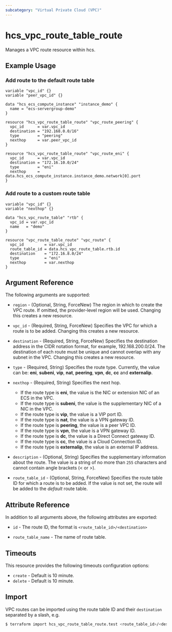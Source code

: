 ```yaml
---
subcategory: "Virtual Private Cloud (VPC)"
---
```


# hcs_vpc_route_table_route

Manages a VPC route resource within hcs.

## Example Usage

### Add route to the default route table

```hcl
variable "vpc_id" {}
variable "peer_vpc_id" {}

data "hcs_ecs_compute_instance" "instance_demo" {
  name = "ecs-servergroup-demo"
}

resource "hcs_vpc_route_table_route" "vpc_route_peering" {
  vpc_id      = var.vpc_id
  destination = "192.168.0.0/16"
  type        = "peering"
  nexthop     = var.peer_vpc_id
}

resource "hcs_vpc_route_table_route" "vpc_route_eni" {
  vpc_id      = var.vpc_id
  destination = "172.16.10.0/24"
  type        = "eni"
  nexthop     = data.hcs_ecs_compute_instance.instance_demo.network[0].port
}
```

### Add route to a custom route table

```hcl
variable "vpc_id" {}
variable "nexthop" {}

data "hcs_vpc_route_table" "rtb" {
  vpc_id = var.vpc_id
  name   = "demo"
}

resource "vpc_route_table_route" "vpc_route" {
  vpc_id         = var.vpc_id
  route_table_id = data.hcs_vpc_route_table.rtb.id
  destination    = "172.16.8.0/24"
  type           = "eni"
  nexthop        = var.nexthop
}
```

## Argument Reference

The following arguments are supported:

* `region` - (Optional, String, ForceNew) The region in which to create the VPC route. If omitted, the provider-level
  region will be used. Changing this creates a new resource.

* `vpc_id` - (Required, String, ForceNew) Specifies the VPC for which a route is to be added. Changing this creates a
  new resource.

* `destination` - (Required, String, ForceNew) Specifies the destination address in the CIDR notation format,
  for example, 192.168.200.0/24. The destination of each route must be unique and cannot overlap with any
  subnet in the VPC. Changing this creates a new resource.

* `type` - (Required, String) Specifies the route type. Currently, the value can be:
  **eni**, **subeni**, **vip**, **nat**, **peering**, **vpn**, **dc**, **cc** and **externalip**.

* `nexthop` - (Required, String) Specifies the next hop.
  + If the route type is **eni**, the value is the NIC or extension NIC of an ECS in the VPC.
  + If the route type is **subeni**, the value is the supplementary NIC of a NIC in the VPC.
  + If the route type is **vip**, the value is a VIP port ID.
  + If the route type is **nat**, the value is a VPN gateway ID.
  + If the route type is **peering**, the value is a peer VPC ID.
  + If the route type is **vpn**, the value is a VPN gateway ID.
  + If the route type is **dc**, the value is a Direct Connect gateway ID.
  + If the route type is **cc**, the value is a Cloud Connection ID.
  + If the route type is **externalip**, the value is an external IP address.

* `description` - (Optional, String) Specifies the supplementary information about the route.
  The value is a string of no more than `255` characters and cannot contain angle brackets (< or >).

* `route_table_id` - (Optional, String, ForceNew) Specifies the route table ID for which a route is to be added.
  If the value is not set, the route will be added to the *default* route table.

## Attribute Reference

In addition to all arguments above, the following attributes are exported:

* `id` - The route ID, the format is `<route_table_id>/<destination>`

* `route_table_name` - The name of route table.

## Timeouts

This resource provides the following timeouts configuration options:

* `create` - Default is 10 minute.
* `delete` - Default is 10 minute.

## Import

VPC routes can be imported using the route table ID and their `destination` separated by a slash, e.g.

```bash
$ terraform import hcs_vpc_route_table_route.test <route_table_id>/<destination>
```
